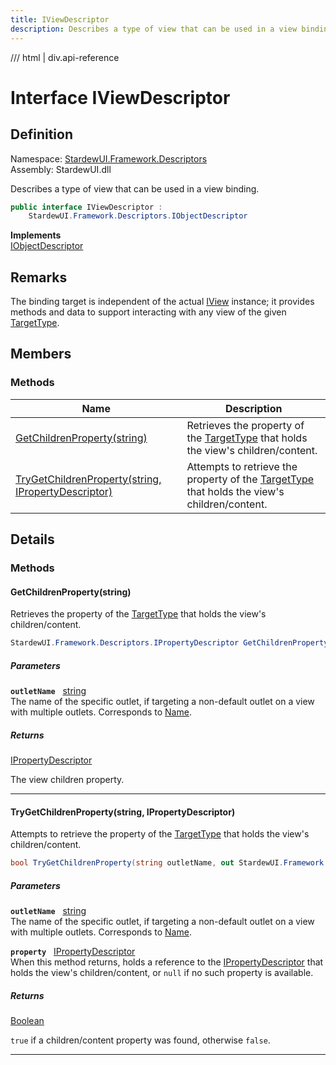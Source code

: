 ```yaml
---
title: IViewDescriptor
description: Describes a type of view that can be used in a view binding.
---
```


<link rel="stylesheet" href="/StardewUI/stylesheets/reference.css" />

/// html | div.api-reference

# Interface IViewDescriptor

## Definition

<div class="api-definition" markdown>

Namespace: [StardewUI.Framework.Descriptors](index.md)  
Assembly: StardewUI.dll  

</div>

Describes a type of view that can be used in a view binding.

```cs
public interface IViewDescriptor : 
    StardewUI.Framework.Descriptors.IObjectDescriptor
```

**Implements**  
[IObjectDescriptor](iobjectdescriptor.md)

## Remarks

The binding target is independent of the actual [IView](../../iview.md) instance; it provides methods and data to support interacting with any view of the given [TargetType](iobjectdescriptor.md#targettype).

## Members

### Methods

 | Name | Description |
| --- | --- |
| [GetChildrenProperty(string)](#getchildrenpropertystring) | Retrieves the property of the [TargetType](iobjectdescriptor.md#targettype) that holds the view's children/content. | 
| [TryGetChildrenProperty(string, IPropertyDescriptor)](#trygetchildrenpropertystring-ipropertydescriptor) | Attempts to retrieve the property of the [TargetType](iobjectdescriptor.md#targettype) that holds the view's children/content. | 

## Details

### Methods

#### GetChildrenProperty(string)

Retrieves the property of the [TargetType](iobjectdescriptor.md#targettype) that holds the view's children/content.

```cs
StardewUI.Framework.Descriptors.IPropertyDescriptor GetChildrenProperty(string outletName);
```

##### Parameters

**`outletName`** &nbsp; [string](https://learn.microsoft.com/en-us/dotnet/api/system.string)  
The name of the specific outlet, if targeting a non-default outlet on a view with multiple outlets. Corresponds to [Name](../../widgets/outletattribute.md#name).

##### Returns

[IPropertyDescriptor](ipropertydescriptor.md)

  The view children property.

-----

#### TryGetChildrenProperty(string, IPropertyDescriptor)

Attempts to retrieve the property of the [TargetType](iobjectdescriptor.md#targettype) that holds the view's children/content.

```cs
bool TryGetChildrenProperty(string outletName, out StardewUI.Framework.Descriptors.IPropertyDescriptor property);
```

##### Parameters

**`outletName`** &nbsp; [string](https://learn.microsoft.com/en-us/dotnet/api/system.string)  
The name of the specific outlet, if targeting a non-default outlet on a view with multiple outlets. Corresponds to [Name](../../widgets/outletattribute.md#name).

**`property`** &nbsp; [IPropertyDescriptor](ipropertydescriptor.md)  
When this method returns, holds a reference to the [IPropertyDescriptor](ipropertydescriptor.md) that holds the view's children/content, or `null` if no such property is available.

##### Returns

[Boolean](https://learn.microsoft.com/en-us/dotnet/api/system.boolean)

  `true` if a children/content property was found, otherwise `false`.

-----

